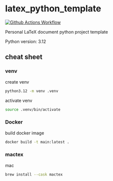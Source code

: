 # latex_python_template

[![Github Actions Workflow](https://github.com/DiogoCarapito/latex_python_template/actions/workflows/main.yaml/badge.svg)](https://github.com/DiogoCarapito/latex_python_template/actions/workflows/main.yaml)

Personal LaTeX document python project template

Python version: 3.12

## cheat sheet

### venv

create venv

```bash
python3.12 -m venv .venv
```

activate venv

```bash
source .venv/bin/activate
```

### Docker

build docker image

```bash
docker build -t main:latest .
```

### mactex

mac

```bash
brew install --cask mactex
```
